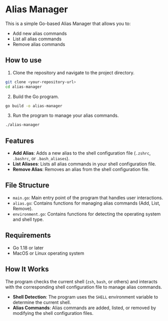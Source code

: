 
# Alias Manager

This is a simple Go-based Alias Manager that allows you to:

- Add new alias commands
- List all alias commands
- Remove alias commands

## How to use

1. Clone the repository and navigate to the project directory.

```bash
git clone <your-repository-url>
cd alias-manager
```

2. Build the Go program.

```bash
go build -o alias-manager
```

3. Run the program to manage your alias commands.

```bash
./alias-manager
```

## Features

- **Add Alias**: Adds a new alias to the shell configuration file (`.zshrc`, `.bashrc`, or `.bash_aliases`).
- **List Aliases**: Lists all alias commands in your shell configuration file.
- **Remove Alias**: Removes an alias from the shell configuration file.

## File Structure

- `main.go`: Main entry point of the program that handles user interactions.
- `alias.go`: Contains functions for managing alias commands (Add, List, Remove).
- `environment.go`: Contains functions for detecting the operating system and shell type.

## Requirements

- Go 1.18 or later
- MacOS or Linux operating system

## How It Works

The program checks the current shell (`zsh`, `bash`, or others) and interacts with the corresponding shell configuration file to manage alias commands.

- **Shell Detection**: The program uses the `SHELL` environment variable to determine the current shell.
- **Alias Commands**: Alias commands are added, listed, or removed by modifying the shell configuration files.

